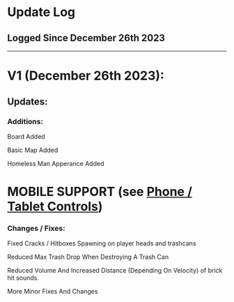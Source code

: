 # Update Log
## Logged Since December 26th 2023
------
# V1 (December 26th 2023):
## Updates:
### Additions:

Board Added

Basic Map Added

Homeless Man Apperance Added

# MOBILE SUPPORT (see [Phone / Tablet Controls](https://github.com/Brick-Roblox/Brick/blob/main/Files/PhoneTabletControls.md)) 


### Changes / Fixes:

Fixed Cracks / Hitboxes Spawning on player heads and trashcans

Reduced Max Trash Drop When Destroying A Trash Can

Reduced Volume And Increased Distance (Depending On Velocity) of brick hit sounds.

More Minor Fixes And Changes
